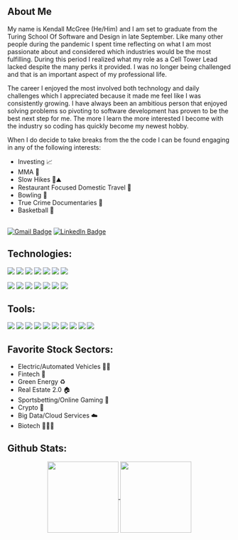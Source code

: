 ## About Me

My name is Kendall McGree (He/Him) and I am set to graduate from the Turing School Of Software and Design in late September. Like many other people during the pandemic I spent time reflecting on what I am most passionate about and considered which industries would be the most fulfilling. During this period I realized what my role as a Cell Tower Lead lacked despite the many perks it provided. I was no longer being challenged and that is an important aspect of my professional life.

The career I enjoyed the most involved both technology and daily challenges which I appreciated because it made me feel like I was consistently growing. I have always been an ambitious person that enjoyed solving problems so pivoting to software development has proven to be the best next step for me. The more I learn the more interested I become with the industry so coding has quickly become my newest hobby. 

When I do decide to take breaks from the the code I can be found engaging in any of the following interests: 
 - Investing 📈
 - MMA 🥊
 - Slow Hikes 🥾⛰
 - Restaurant Focused Domestic Travel 🌮
 - Bowling 🎳
 - True Crime Documentaries 🍿
 - Basketball 🏀
 
<br>
<a href="mailto:mcgreekendall@gmail.com"><img src="https://img.shields.io/badge/Gmail-EA4335?style=for-the-badge&logo=gmail&logoColor=white" alt="Gmail Badge"></a> 
<a href="https://www.linkedin.com/in/kendall-mcgree/"><img src="https://img.shields.io/badge/LinkedIn-0A66C2?style=for-the-badge&logo=linkedin&logoColor=white" alt="LinkedIn Badge"></a>

## Technologies:
<p>
 <img src="https://img.shields.io/badge/typescript-%23007ACC.svg?style=for-the-badge&logo=typescript&logoColor=white" />
  <img src="https://img.shields.io/badge/JavaScript-F7DF1E?style=for-the-badge&logo=javascript&logoColor=black"/>
    <img src="https://img.shields.io/badge/React-20232A?style=for-the-badge&logo=react&logoColor=61DAFB"/>
  <img src="https://img.shields.io/badge/HTML5-E34F26?style=for-the-badge&logo=html5&logoColor=white" />
  <img src="https://img.shields.io/badge/CSS3-1572B6?style=for-the-badge&logo=css3&logoColor=white" />
   <img src="https://img.shields.io/badge/SASS-hotpink.svg?style=for-the-badge&logo=SASS&logoColor=white" />
  <img src="https://img.shields.io/badge/styled--components-DB7093?style=for-the-badge&logo=styled-components&logoColor=white" />
</p>

 <p> 
  <img src="https://img.shields.io/badge/-cypress-%23E5E5E5?style=for-the-badge&logo=cypress&logoColor=058a5e"/>
 <img src="https://img.shields.io/badge/Mocha-8D6748?style=for-the-badge&logo=Mocha&logoColor=white"/>
 <img src="https://img.shields.io/badge/Chai-A30701?style=for-the-badge&logo=chai&logoColor=white"/>
 <img src="https://img.shields.io/badge/React_Router-CA4245?style=for-the-badge&logo=react-router&logoColor=white" />
  <img src="https://img.shields.io/badge/npm-CB3837?style=for-the-badge&logo=npm&logoColor=white"/>
  <img src="https://img.shields.io/badge/Node.js-339933?style=for-the-badge&logo=nodedotjs&logoColor=white"/>
    <img src="https://img.shields.io/badge/markdown-%23000000.svg?style=for-the-badge&logo=markdown&logoColor=white" />
</p>

## Tools:
<p>
  <img src="https://img.shields.io/badge/github-181717.svg?style=for-the-badge&logo=github&logoColor=white" />
  <img src="https://img.shields.io/badge/git-F05032.svg?style=for-the-badge&logo=git&logoColor=white"/>
<img src="https://img.shields.io/badge/ESLint-4B3263?style=for-the-badge&logo=eslint&logoColor=white" />
<img src="https://img.shields.io/badge/vercel-%23000000.svg?style=for-the-badge&logo=vercel&logoColor=white" />
<img src="https://img.shields.io/badge/circle%20ci-%23161616.svg?style=for-the-badge&logo=circleci&logoColor=white" />
  <img src="https://img.shields.io/badge/VS_Code-007ACC?style=for-the-badge&logo=visual%20studio%20code&logoColor=white"/>
  <img src="https://img.shields.io/badge/Postman-FF6C37?style=for-the-badge&logo=postman&logoColor=white"/>
  <img src="https://img.shields.io/badge/Slack-4A154B.svg?&style=for-the-badge&logo=slack&logoColor=white"/>
  <img src="https://img.shields.io/badge/figma-%23F24E1E.svg?style=for-the-badge&logo=figma&logoColor=white)" />
  <img src="https://img.shields.io/badge/Dribbble-EA4C89?style=for-the-badge&logo=dribbble&logoColor=white" />
</p>


## Favorite Stock Sectors:
 - Electric/Automated Vehicles 🔋🚙
 - Fintech 🔐
 - Green Energy ♻️
 - Real Estate 2.0 🏠
 - Sportsbetting/Online Gaming 🎰
 - Crypto 🔐
 - Big Data/Cloud Services ☁️
 - Biotech 👩🏼‍🔬
 


## Github Stats:
<div align="center">
  <a href="https://github.com/kendallm360/github-readme-stats">
    <img align="center" height="160em" src="https://github-readme-stats.vercel.app/api?username=kendallm360&show_icons=true&theme=dark&hide_border=true"/>
  </a>
  <a href="https://github.com/kendallm360/github-readme-stats">
    <img align="center" height="160em" src="https://github-readme-stats.vercel.app/api/top-langs/?username=kendallm360&layout=compact&theme=dark&hide_border=true"/>
  </a>
</div>
